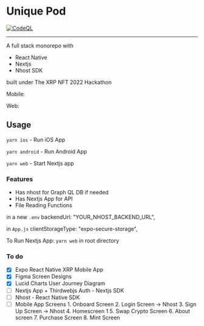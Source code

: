 # Unique Pod

[![CodeQL](https://github.com/jongan69/kudos/actions/workflows/codeql-analysis.yml/badge.svg)](https://github.com/jongan69/kudos/actions/workflows/codeql-analysis.yml)

-----

A full stack monorepo with

- React Native
- Nextjs
- Nhost SDK

built under The XRP NFT 2022 Hackathon

Mobile:

Web:

## Usage

`yarn ios` - Run iOS App

`yarn android` - Run Android App

`yarn web` - Start Nextjs app

### Features

- Has nhost for Graph QL DB if needed
- Has Nextjs App for API
- File Reading Functions

in a new `.env`
   backendUrl: "YOUR_NHOST_BACKEND_URL",

in `App.js`
  clientStorageType: "expo-secure-storage",

To Run Nextjs App:
  `yarn web` in root directory

### To do

- [x] Expo React Native XRP Mobile App
- [x] Figma Screen Designs
- [x] Lucid Charts User Journey Diagram
- [ ] Nextjs App + Thirdwebjs Auth - Nextjs SDK
- [ ] Nhost - React Native SDK
- [ ] Mobile App Screens
        1. Onboard Screen
        2. Login Screen -> Nhost
        3. Sign Up Screen -> Nhost
        4. Homescreen 1
        5. Swap Crypto Screen
        6. About screen
        7. Purchase Screen
        8. Mint Screen
